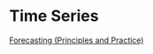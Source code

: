 
# Time Series

<a href="https://otexts.com/fpp2/"> Forecasting (Principles and Practice) </a><br> <br>
